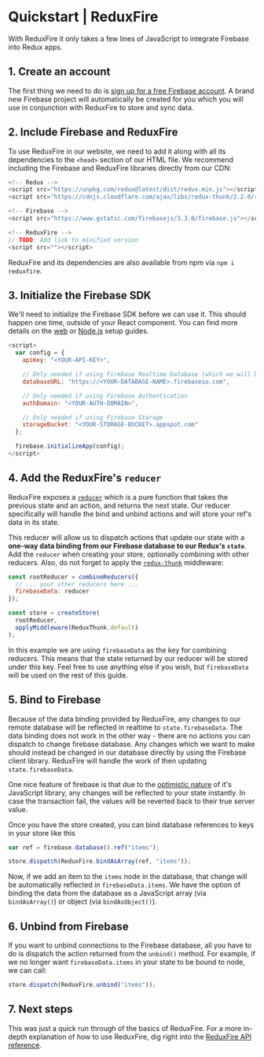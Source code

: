 # Quickstart | ReduxFire

With ReduxFire it only takes a few lines of JavaScript to integrate Firebase into Redux apps.


## 1. Create an account

The first thing we need to do is [sign up for a free Firebase account](https://firebase.google.com/). A brand new Firebase project will automatically be created for you which you will use in conjunction with ReduxFire to store and sync data.


## 2. Include Firebase and ReduxFire

To use ReduxFire in our website, we need to add it along with all its dependencies to the `<head>`
section of our HTML file. We recommend including the Firebase and ReduxFire libraries directly from
our CDN:


```js
<!-- Redux -->
<script src="https://unpkg.com/redux@latest/dist/redux.min.js"></script>
<script src="https://cdnjs.cloudflare.com/ajax/libs/redux-thunk/2.2.0/redux-thunk.js"></script>

<!-- Firebase -->
<script src="https://www.gstatic.com/firebasejs/3.3.0/firebase.js"></script>

<!-- ReduxFire -->
// TODO: Add link to minified version
<script src=""></script>
```

ReduxFire and its dependencies are also available from npm via `npm i reduxfire`.


## 3. Initialize the Firebase SDK

We'll need to initialize the Firebase SDK before we can use it. This should happen one time, outside of your React component. You can find more details on the [web](https://firebase.google.com/docs/web/setup) or [Node.js](https://firebase.google.com/docs/server/setup) setup guides.

```js
<script>
  var config = {
    apiKey: "<YOUR-API-KEY>",

    // Only needed if using Firebase Realtime Database (which we will be in this example)
    databaseURL: "https://<YOUR-DATABASE-NAME>.firebaseio.com",

    // Only needed if using Firebase Authentication
    authDomain: "<YOUR-AUTH-DOMAIN>",

    // Only needed if using Firebase Storage
    storageBucket: "<YOUR-STORAGE-BUCKET>.appspot.com"
  };

  firebase.initializeApp(config);
</script>
```


## 4. Add the ReduxFire's `reducer`

ReduxFire exposes a [`reducer`](http://redux.js.org/docs/basics/Reducers.html) which is a pure function that takes the previous state and an action, and returns the next state. Our reducer specifically will handle the bind and unbind actions and will store your ref's data in its state.

 This reducer will allow us to dispatch actions that update our state with a **one-way data binding from our Firebase database to our Redux's `state`**. Add the `reducer` when creating your store, optionally combining with other reducers. Also, do not forget to apply the [`redux-thunk`](https://github.com/gaearon/redux-thunk) middleware:

```js
const rootReducer = combineReducers({
  // ... your other reducers here ...
  firebaseData: reducer
});

const store = createStore(
  rootReducer,
  applyMiddleware(ReduxThunk.default)
);
```

In this example we are using `firebaseData` as the key for combining reducers. This means that the state returned by our reducer will be stored under this key. Feel free to use anything else if you wish, but `firebaseData` will be used on the rest of this guide.

## 5. Bind to Firebase

Because of the data binding provided by ReduxFire, any changes to our remote database will be reflected in realtime to `state.firebaseData`. The data binding does not work in the other way - there are no actions you can dispatch to change firebase database. Any changes which we want to make should instead be changed in our database directly by using the Firebase client library. ReduxFire will handle the work of then updating `state.firebaseData`.

One nice feature of firebase is that due to the [optimistic nature](https://firebase.google.com/docs/reference/js/firebase.database.Reference#set) of it's JavaScript library, any changes will be reflected to your state instantly. In case the transaction fail, the values will be reverted back to their true server value. 

Once you have the store created, you can bind database references to keys in your store like this

```js
var ref = firebase.database().ref("items");

store.dispatch(ReduxFire.bindAsArray(ref, "items"));
```

Now, if we add an item to the `items` node in the database, that change will be automatically reflected in `firebaseData.items`. We have the option of binding the data from the database as a JavaScript array (via `bindAsArray()`) or object (via `bindAsObject()`).


## 6. Unbind from Firebase

If you want to unbind connections to the Firebase database, all you have to do is dispatch the action returned from the `unbind()` method. For
example, if we no longer want `firebaseData.items` in your state to be bound to node, we can call:

```js
store.dispatch(ReduxFire.unbind("items"));
```

## 7. Next steps

This was just a quick run through of the basics of ReduxFire. For a more in-depth explanation of how
to use ReduxFire, dig right into the
[ReduxFire API reference](reference.md).